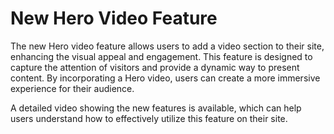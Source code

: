 # New Hero Video Feature

The new Hero video feature allows users to add a video section to their site, enhancing the visual appeal and engagement. This feature is designed to capture the attention of visitors and provide a dynamic way to present content. By incorporating a Hero video, users can create a more immersive experience for their audience.

A detailed video showing the new features is available, which can help users understand how to effectively utilize this feature on their site.